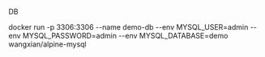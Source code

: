 DB

docker run -p 3306:3306  --name demo-db  --env MYSQL_USER=admin  --env MYSQL_PASSWORD=admin  --env MYSQL_DATABASE=demo  wangxian/alpine-mysql
